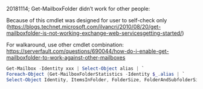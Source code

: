 20181114; Get-MailboxFolder didn’t work for other people:

Because of this cmdlet was designed for user to self-check only
(https://blogs.technet.microsoft.com/ilvancri/2010/08/20/get-mailboxfolder-is-not-working-exchange-web-servicesgetting-started/)

For walkaround, use other cmdlet combination:
https://serverfault.com/questions/690044/how-do-i-enable-get-mailboxfolder-to-work-against-other-mailboxes
```powershell
Get-Mailbox -Identity xxx | Select-Object alias | `
Foreach-Object {Get-MailboxFolderStatistics -Identity $_.alias | `
Select-Object Identity, ItemsInFolder, FolderSize, FolderAndSubfolderSize } 
```

